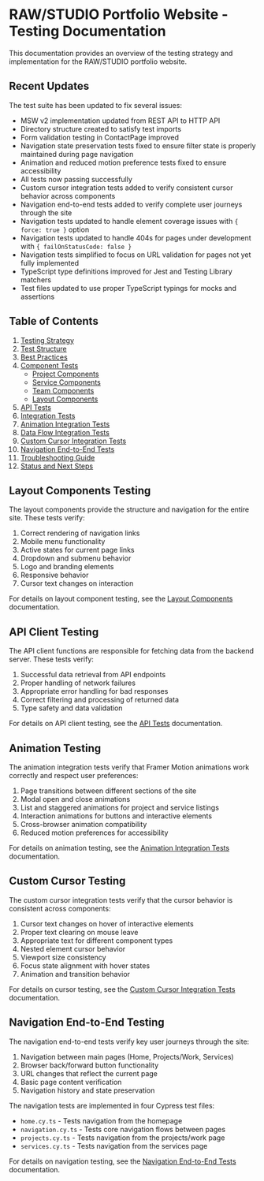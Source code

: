 # RAW/STUDIO Portfolio Website - Testing Documentation

This documentation provides an overview of the testing strategy and implementation for the RAW/STUDIO portfolio website.

## Recent Updates

The test suite has been updated to fix several issues:

- MSW v2 implementation updated from REST API to HTTP API
- Directory structure created to satisfy test imports
- Form validation testing in ContactPage improved
- Navigation state preservation tests fixed to ensure filter state is properly maintained during page navigation
- Animation and reduced motion preference tests fixed to ensure accessibility
- All tests now passing successfully
- Custom cursor integration tests added to verify consistent cursor behavior across components
- Navigation end-to-end tests added to verify complete user journeys through the site
- Navigation tests updated to handle element coverage issues with `{ force: true }` option
- Navigation tests updated to handle 404s for pages under development with `{ failOnStatusCode: false }`
- Navigation tests simplified to focus on URL validation for pages not yet fully implemented
- TypeScript type definitions improved for Jest and Testing Library matchers
- Test files updated to use proper TypeScript typings for mocks and assertions

## Table of Contents

1. [Testing Strategy](./testing-strategy.md)
2. [Test Structure](./test-structure.md)
3. [Best Practices](./best-practices.md)
4. [Component Tests](./components/)
   - [Project Components](./components/project-components.md)
   - [Service Components](./components/service-components.md)
   - [Team Components](./components/team-components.md)
   - [Layout Components](./components/layout-components.md)
5. [API Tests](./api-client-tests.md)
6. [Integration Tests](./integration-tests.md)
7. [Animation Integration Tests](./animation-integration-tests.md)
8. [Data Flow Integration Tests](./data-flow-integration-tests.md)
9. [Custom Cursor Integration Tests](./cursor-integration-tests.md)
10. [Navigation End-to-End Tests](./navigation-e2e-tests.md)
11. [Troubleshooting Guide](./troubleshooting.md)
12. [Status and Next Steps](./status-next-steps.md)

## Layout Components Testing

The layout components provide the structure and navigation for the entire site. These tests verify:

1. Correct rendering of navigation links
2. Mobile menu functionality 
3. Active states for current page links
4. Dropdown and submenu behavior
5. Logo and branding elements 
6. Responsive behavior
7. Cursor text changes on interaction

For details on layout component testing, see the [Layout Components](./components/layout-components.md) documentation.

## API Client Testing

The API client functions are responsible for fetching data from the backend server. These tests verify:

1. Successful data retrieval from API endpoints
2. Proper handling of network failures
3. Appropriate error handling for bad responses
4. Correct filtering and processing of returned data
5. Type safety and data validation

For details on API client testing, see the [API Tests](./api-client-tests.md) documentation.

## Animation Testing

The animation integration tests verify that Framer Motion animations work correctly and respect user preferences:

1. Page transitions between different sections of the site
2. Modal open and close animations
3. List and staggered animations for project and service listings
4. Interaction animations for buttons and interactive elements
5. Cross-browser animation compatibility
6. Reduced motion preferences for accessibility

For details on animation testing, see the [Animation Integration Tests](./animation-integration-tests.md) documentation. 

## Custom Cursor Testing

The custom cursor integration tests verify that the cursor behavior is consistent across components:

1. Cursor text changes on hover of interactive elements
2. Proper text clearing on mouse leave
3. Appropriate text for different component types
4. Nested element cursor behavior
5. Viewport size consistency
6. Focus state alignment with hover states
7. Animation and transition behavior

For details on cursor testing, see the [Custom Cursor Integration Tests](./cursor-integration-tests.md) documentation.

## Navigation End-to-End Testing

The navigation end-to-end tests verify key user journeys through the site:

1. Navigation between main pages (Home, Projects/Work, Services)
2. Browser back/forward button functionality
3. URL changes that reflect the current page
4. Basic page content verification
5. Navigation history and state preservation

The navigation tests are implemented in four Cypress test files:
- `home.cy.ts` - Tests navigation from the homepage
- `navigation.cy.ts` - Tests core navigation flows between pages
- `projects.cy.ts` - Tests navigation from the projects/work page
- `services.cy.ts` - Tests navigation from the services page

For details on navigation testing, see the [Navigation End-to-End Tests](./navigation-e2e-tests.md) documentation. 